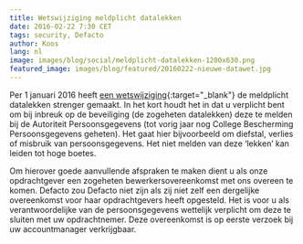```yaml
---
title: Wetswijziging meldplicht datalekken
date: 2016-02-22 7:30 CET
tags: security, Defacto
author: Koos
lang: nl
image: images/blog/social/meldplicht-datalekken-1200x630.png
featured_image: images/blog/featured/20160222-nieuwe-datawet.jpg
---
```


Per 1 januari 2016 heeft [een wetswijziging](https://www.mitopics.nl/2015/07/14/forse-verandering-in-privacywetgeving-per-1-januari-2016/){:target="_blank"}  de meldplicht datalekken strenger gemaakt. In het kort houdt het in dat u verplicht bent om bij inbreuk op de beveiliging (de zogeheten datalekken) deze te melden bij de Autoriteit Persoonsgegevens (tot vorig jaar nog College Bescherming Persoonsgegevens geheten). Het gaat hier bijvoorbeeld om diefstal, verlies of misbruik van persoonsgegevens. Het niet melden van deze ‘lekken’ kan leiden tot hoge boetes.

Om hierover goede aanvullende afspraken te maken dient u als onze opdrachtgever een zogeheten bewerkersovereenkomst met ons overeen te komen. Defacto zou Defacto niet zijn als zij niet zelf een dergelijke overeenkomst voor haar opdrachtgevers heeft opgesteld. Het is voor u als verantwoordelijke van de persoonsgegevens wettelijk verplicht om deze te sluiten met uw opdrachtnemer. Deze overeenkomst is op eerste verzoek bij uw accountmanager verkrijgbaar.
